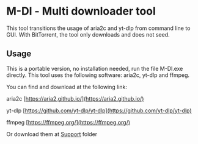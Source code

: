 # M-Dl - Multi downloader tool

This tool transitions the usage of aria2c and yt-dlp from command line to GUI.
With BitTorrent, the tool only downloads and does not seed.

## Usage
This is a portable version, no installation needed, run the file M-Dl.exe directly.
This tool uses the following software: aria2c, yt-dlp and ffmpeg.

You can find and download at the following link:

aria2c [https://aria2.github.io/](https://aria2.github.io/)

yt-dlp [https://github.com/yt-dlp/yt-dlp](https://github.com/yt-dlp/yt-dlp)

ffmpeg [https://ffmpeg.org/](https://ffmpeg.org/)


Or download them at [Support](https://github.com/yutijang/M-Dl/tree/main/Support) folder
